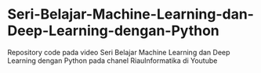 # Seri-Belajar-Machine-Learning-dan-Deep-Learning-dengan-Python


Repository code pada video Seri Belajar Machine Learning dan Deep Learning dengan Python pada chanel RiauInformatika di Youtube
